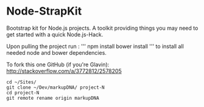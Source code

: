 Node-StrapKit
=============

Bootstrap kit for Node.js projects. A toolkit providing things you may need to get started with a quick Node.js-Hack.

Upon pulling the project run : 
'''
npm install
bower install
'''
to install all needed node and bower dependencies.

To fork this one GitHub (if you're Glavin): http://stackoverflow.com/a/3772812/2578205
```
cd ~/Sites/
git clone ~/Dev/markupDNA/ project-N
cd project-N
git remote rename origin markupDNA
```
